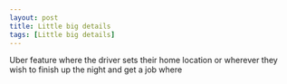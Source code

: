 ```yaml
---
layout: post
title: Little big details 
tags: [Little big details]
---
```


Uber feature where the driver sets their home location or wherever they wish to finish up the night and get a job where
